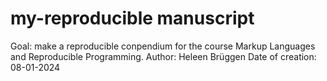 # my-reproducible manuscript

<!-- badges: start -->
<!-- badges: end -->

Goal: make a reproducible conpendium for the course Markup Languages and Reproducible Programming. 
Author: Heleen Brüggen
Date of creation: 08-01-2024
